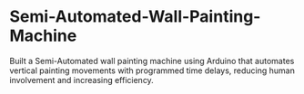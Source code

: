 # Semi-Automated-Wall-Painting-Machine
 Built a Semi-Automated wall painting machine using Arduino that automates vertical painting movements with programmed time delays, reducing human involvement and increasing efficiency.
